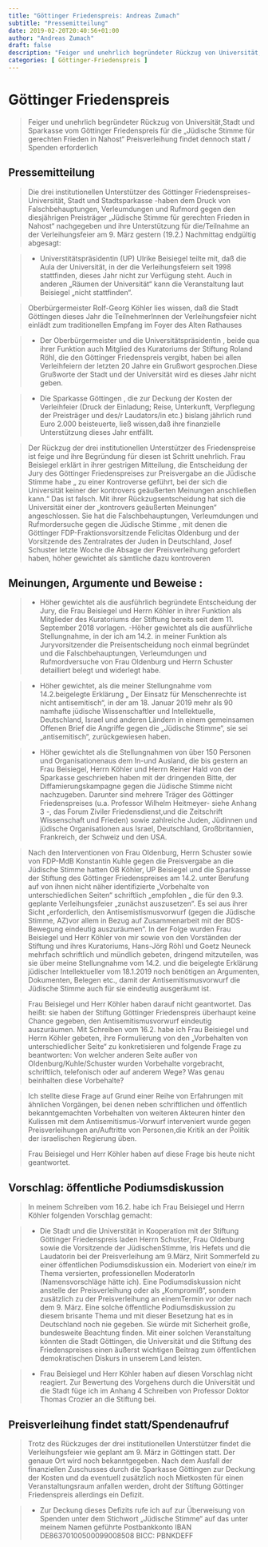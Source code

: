 ```yaml
---
title: "Göttinger Friedenspreis: Andreas Zumach"
subtitle: "Pressemitteilung"
date: 2019-02-20T20:40:56+01:00
author: "Andreas Zumach"
draft: false
description: "Feiger und unehrlich begründeter Rückzug von Universität, Stadt und Sparkasse vom Göttinger Friedenspreis für die „Jüdische Stimme für gerechten Frieden in Nahost“. Preisverleihung findet dennoch statt / Spenden erforderlich"
categories: [ Göttinger-Friedenspreis ]
---
```


# Göttinger Friedenspreis

> Feiger und unehrlich begründeter Rückzug von Universität,Stadt und
Sparkasse vom Göttinger Friedenspreis für die „Jüdische Stimme für
gerechten Frieden in Nahost“
Preisverleihung findet dennoch statt / Spenden erforderlich

## Pressemitteilung

> Die drei institutionellen Unterstützer des Göttinger Friedenspreises-
Universität, Stadt und Stadtsparkasse -haben dem Druck von
Falschbehauptungen, Verleumdungen und Rufmord gegen den diesjährigen
Preisträger „Jüdische Stimme für gerechten Frieden in Nahost“
nachgegeben und ihre Unterstützung für die/Teilnahme an der
Verleihungsfeier am 9. März gestern (19.2.) Nachmittag endgültig abgesagt:

> - Universtitätspräsidentin (UP) Ulrike Beisiegel teilte mit, daß die
Aula der Universität, in der die Verleihungsfeiern seit 1998
stattfinden, dieses Jahr nicht zur Verfügung steht. Auch in anderen
„Räumen der Universität“ kann die Veranstaltung laut Beisiegel „nicht
stattfinden“.

> Oberbürgermeister Rolf-Georg Köhler lies wissen, daß die Stadt
Göttingen dieses Jahr die TeilnehmerInnen der Verleihungsfeier nicht
einlädt zum traditionellen Empfang im Foyer des Alten Rathauses

> - Der Oberbürgermeister und die Universitätspräsidentin , beide qua
ihrer Funktion auch Mitglied des Kuratoriums der Stiftung Roland Röhl,
die den Göttinger Friedenspreis vergibt, haben bei allen Verleihfeiern
der letzten 20 Jahre ein Grußwort gesprochen.Diese Grußworte der Stadt
und der Universität wird es dieses Jahr nicht geben.

> - Die Sparkasse Göttingen , die zur Deckung der Kosten der Verleihfeier
(Druck der Einladung; Reise, Unterkunft, Verpflegung der Preisträger und
des/r Laudators/in etc.) bislang jährlich rund Euro 2.000 beisteuerte,
ließ wissen,daß ihre finanzielle Unterstützung dieses Jahr entfällt.

> Der Rückzug der drei institutionellen Unterstützer des Friedenspreise
ist feige und ihre Begründung für diesen ist Schritt unehrlich.
Frau Beisiegel erklärt in ihrer gestrigen Mitteilung, die
Entscheidung der Jury des Göttinger Friedenspreises zur Preisvergabe an
die Jüdische Stimme habe „ zu einer Kontroverse geführt, bei der sich
die Universität keiner der kontrovers geäußerten Meinungen anschließen
kann.“ Das ist falsch. Mit ihrer Rückzugsentscheidung hat sich die
Universität einer der „kontrovers geäußerten Meinungen“ angeschlossen.
Sie hat die Falschbehauptungen, Verleumdungen und Rufmordersuche gegen
die Jüdische Stimme , mit denen die Göttinger FDP-Fraktionsvorsitzende
Felicitas Oldenburg und der Vorsitzende des Zentralrates der Juden in
Deutschland, Josef Schuster letzte Woche die Absage der Preisverleihung
gefordert haben, höher gewichtet als sämtliche dazu kontroveren

## Meinungen, Argumente und Beweise :

> - Höher gewichtet als die ausführlich begründete Entscheidung der Jury,
die Frau Beisiegel und Herrn Köhler in ihrer Funktion als Mitglieder
des Kuratoriums der Stiftung bereits seit dem 11. September 2018 vorlagen.
-Höher gewichtet als die ausführliche Stellungnahme, in der ich am
14.2. in meiner Funktion als Juryvorsitzender die Preisentscheidung
noch einmal begründet und die Falschbehauptungen, Verleumdungen und
Rufmordversuche von Frau Oldenburg und Herrn Schuster detailliert belegt
und widerlegt habe.

> - Höher gewichtet, als die meiner Stellungnahme vom 14.2.beigelegte
Erklärung „ Der Einsatz für Menschenrechte ist nicht antisemitisch“, in
der am 18. Januar 2019 mehr als 90 namhafte jüdische Wissenschaftler
und Intellektuelle, Deutschland, Israel und anderen Ländern in einem
gemeinsamen Offenen Brief die Angriffe gegen die „Jüdische Stimme“, sie
sei „antisemitisch“, zurückgewiesen haben.

> - Höher gewichtet als die Stellungnahmen von über 150 Personen und
Organisationenaus dem In-und Ausland, die bis gestern an Frau Beisiegel,
Herrn Köhler und Herrn Reiner Hald von der Sparkasse geschrieben haben
mit der dringenden Bitte, der Diffamierungskampagne gegen die Jüdische
Stimme nicht nachzugeben. Darunter sind mehrere Träger des Göttinger
Friedenspreises (u.a. Professor Wilhelm Heitmeyer- siehe Anhang 3 -, das
Forum Ziviler Friedensdienst,und die Zeitschrift Wissenschaft und
Frieden) sowie zahlreiche Juden, Jüdinnen und jüdische Organisationen
aus Israel, Deutschland, Großbritannien, Frankreich, der Schweiz und
den USA.

> Nach den Interventionen von Frau Oldenburg, Herrn Schuster sowie von
FDP-MdB Konstantin Kuhle gegen die Preisvergabe an die Jüdische Stimme
hatten OB Köhler, UP Beisiegel und die Sparkasse der Stiftung des
Göttinger Friedenspreises am 14.2. unter Berufung auf von ihnen nicht
näher identifizierte „Vorbehalte von unterschiedlichen Seiten“
schriftlich „empfohlen „ die für den 9.3. geplante Verleihungsfeier
„zunächst auszusetzen“. Es sei aus ihrer Sicht „erforderlich, den
Antisemistismusvorwurf (gegen die Jüdische Stimme, AZ)vor allem in
Bezug auf Zusammenarbeit mit der BDS-Bewegung eindeutig auszuräumen“.
In der Folge wurden Frau Beisiegel und Herr Köhler von mir sowie von
den Vorständen der Stiftung und ihres Kuratoriums, Hans-Jörg Röhl und
Goetz Neuneck mehrfach schriftlich und mündlich gebeten, dringend
mitzuteilen, was sie über meine Stellungnahme vom 14.2. und die
beigelegte Erklärung jüdischer Intellektueller vom 18.1.2019 noch
benötigen an Argumenten, Dokumenten, Belegen etc., damit der
Antisemitismusvorwurf die Jüdische Stimme auch für sie eindeutig
ausgeräumt ist.

> Frau Beisiegel und Herr Köhler haben darauf nicht geantwortet. Das
heißt: sie haben der Stiftung Göttinger Friedenspreis überhaupt keine
Chance gegeben, den Antisemitismusvorwurf eindeutig auszuräumen.
Mit Schreiben vom 16.2. habe ich Frau Beisiegel und Herrn Köhler
gebeten, ihre Formulierung von den „Vorbehalten von unterschiedlicher
Seite“ zu konkretisieren und folgende Frage zu beantworten:
Von welcher anderen Seite außer von Oldenburg/Kuhle/Schuster wurden
Vorbehalte vorgebracht, schriftlich, telefonisch oder auf anderem Wege?
Was genau beinhalten diese Vorbehalte?

> Ich stellte diese Frage auf Grund einer Reihe von Erfahrungen mit
ähnlichen Vorgängen, bei denen neben schriftlichen und öffentlich
bekanntgemachten Vorbehalten von weiteren Akteuren hinter den Kulissen
mit dem Antisemitismus-Vorwurf interveniert wurde gegen
Preisverleihungen an/Auftritte von Personen,die Kritik an der Politik
der israelischen Regierung üben.

> Frau Beisiegel und Herr Köhler haben auf diese Frage bis heute nicht
geantwortet.

## Vorschlag: öffentliche Podiumsdiskussion

> In meinem Schreiben vom 16.2. habe ich Frau Beisiegel und Herrn Köhler
folgenden Vorschlag gemacht:

> - Die Stadt und die Universtität in Kooperation mit der Stiftung Göttinger
Friedenspreis laden Herrn Schuster, Frau Oldenburg sowie die
Vorsitzende der JüdischenStimme, Iris Hefets und die Laudatorin bei der
Preisverleihung am 9.März, Nirit Sommerfeld zu einer öffentlichen
Podiumsdiskussion ein. Moderiert von eine/r im Thema versierten,
professionellen ModeratorIn (Namensvorschläge hätte ich). Eine
Podiumsdiskussion nicht anstelle der Preisverleihung oder als
„Kompromiß“, sondern zusätzlich zu der Preisverleihung an einemTermin
vor oder nach dem 9. März. Eine solche öffentliche Podiumsdiskussion zu
diesem brisante Thema und mit dieser Besetzung hat es in Deutschland
noch nie gegeben. Sie würde mit Sicherheit große, bundesweite Beachtung
finden. Mit einer solchen Veranstaltung könnten die Stadt Göttingen, die
Universität und die Stiftung des Friedenspreises einen äußerst wichtigen
Beitrag zum öffentlichen demokratischen Diskurs in unserem Land leisten.

> - Frau Beisiegel und Herr Köhler haben auf diesen Vorschlag nicht reagiert.
Zur Bewertung des Vorgehens durch die Universität und die Stadt füge ich
im Anhang 4 Schreiben von Professor Doktor Thomas Crozier an die
Stiftung bei.

## Preisverleihung findet statt/Spendenaufruf

> Trotz des Rückzuges der drei institutionellen Unterstützer findet die
Verleihungsfeier wie geplant am 9. März in Göttingen statt. Der genaue
Ort wird noch bekanntgegeben.
Nach dem Ausfall der finanziellen Zuschusses durch die Sparkasse
Göttingen zur Deckung der Kosten und da eventuell zusätzlich noch
Mietkosten für einen Veranstaltungsraum anfallen werden, droht der
Stiftung Göttinger Friedenspreis allerdings ein Defizit.

> - Zur Deckung dieses Defizits rufe ich auf zur Überweisung von Spenden
unter dem Stichwort „Jüdische Stimme“ auf das unter meinem Namen geführte
Postbankkonto IBAN DE86370100500099008508
BICC: PBNKDEFF

